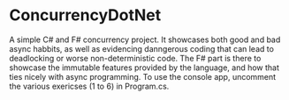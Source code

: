 # ConcurrencyDotNet
A simple C# and F# concurrency project.
It showcases both good and bad async habbits, as well as evidencing danngerous coding that can lead to deadlocking or worse non-deterministic code.
The F# part is there to showcase the immutable features provided by the language, and how that ties nicely with async programming.
To use the console app, uncomment the various exericses (1 to 6) in Program.cs.
